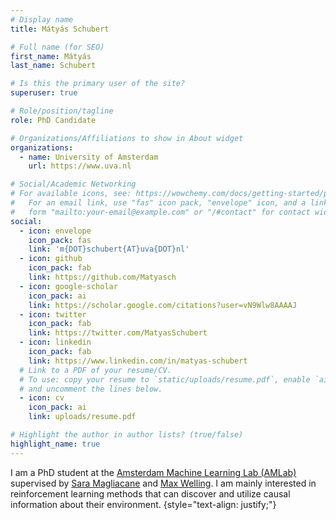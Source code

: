 ```yaml
---
# Display name
title: Mátyás Schubert

# Full name (for SEO)
first_name: Mátyás
last_name: Schubert

# Is this the primary user of the site?
superuser: true

# Role/position/tagline
role: PhD Candidate

# Organizations/Affiliations to show in About widget
organizations:
  - name: University of Amsterdam
    url: https://www.uva.nl

# Social/Academic Networking
# For available icons, see: https://wowchemy.com/docs/getting-started/page-builder/#icons
#   For an email link, use "fas" icon pack, "envelope" icon, and a link in the
#   form "mailto:your-email@example.com" or "/#contact" for contact widget.
social:
  - icon: envelope
    icon_pack: fas
    link: 'm{DOT}schubert{AT}uva{DOT}nl'
  - icon: github
    icon_pack: fab
    link: https://github.com/Matyasch
  - icon: google-scholar
    icon_pack: ai
    link: https://scholar.google.com/citations?user=vN9Wlw8AAAAJ
  - icon: twitter
    icon_pack: fab
    link: https://twitter.com/MatyasSchubert
  - icon: linkedin
    icon_pack: fab
    link: https://www.linkedin.com/in/matyas-schubert
  # Link to a PDF of your resume/CV.
  # To use: copy your resume to `static/uploads/resume.pdf`, enable `ai` icons in `params.yaml`,
  # and uncomment the lines below.
  - icon: cv
    icon_pack: ai
    link: uploads/resume.pdf

# Highlight the author in author lists? (true/false)
highlight_name: true
---
```


I am a PhD student at the [Amsterdam Machine Learning Lab (AMLab)](https://amlab.science.uva.nl/people/MatyasSchubert/) supervised by [Sara Magliacane](https://saramagliacane.github.io) and [Max Welling](https://staff.fnwi.uva.nl/m.welling/). I am mainly interested in reinforcement learning methods that can discover and utilize causal information about their environment.
{style="text-align: justify;"}

